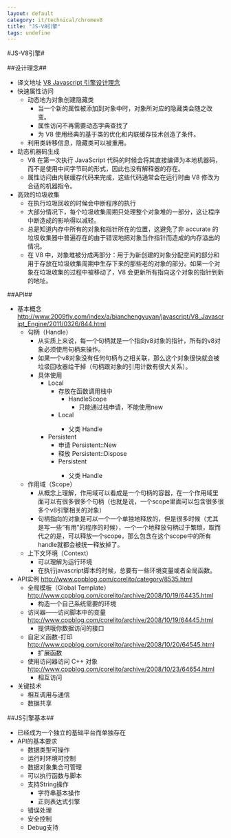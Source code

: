 ```yaml
---
layout: default
category: it/technical/chromev8
title: "JS-V8引擎"
tags: undefine
---
```


#JS-V8引擎#



##设计理念##
* 译文地址 [V8 Javascript 引擎设计理念](http://blog.pluskid.org/?p=186)
* 快速属性访问
  * 动态地为对象创建隐藏类
    * 当一个新的属性被添加到对象中时，对象所对应的隐藏类会随之改变。
    * 属性访问不再需要动态字典查找了 
    * 为 V8 使用经典的基于类的优化和内联缓存技术创造了条件。 
  * 利用类转移信息，隐藏类可以被重用。 
* 动态机器码生成
  * V8 在第一次执行 JavaScript 代码的时候会将其直接编译为本地机器码，而不是使用中间字节码的形式，因此也没有解释器的存在。
  * 属性访问由内联缓存代码来完成，这些代码通常会在运行时由 V8 修改为合适的机器指令。
* 高效的垃圾收集
  * 在执行垃圾回收的时候会中断程序的执行
  * 大部分情况下，每个垃圾收集周期只处理整个对象堆的一部分，这让程序中断造成的影响得以减轻。
  * 总是知道内存中所有的对象和指针所在的位置，这避免了非 accurate 的垃圾收集器中普遍存在的由于错误地把对象当作指针而造成的内存溢出的情况。
  * 在 V8 中，对象堆被分成两部分：用于为新创建的对象分配空间的部分和用于存放在垃圾收集周期中生存下来的那些老的对象的部分。如果一个对象在垃圾收集的过程中被移动了，V8 会更新所有指向这个对象的指针到新的地址。



##API##
* 基本概念 http://www.2009fly.com/index/a/bianchengyuyan/javascript/V8_Javascript_Engine/2011/0326/844.html
  * 句柄（Handle）
    * 从实质上来说，每一个句柄就是一个指向v8对象的指针，所有的v8对象必须使用句柄来操作。
    * 如果一个v8对象没有任何句柄与之相关联，那么这个对象很快就会被垃圾回收器给干掉（句柄跟对象的引用计数有很大关系）。
    * 具体使用
      * Local
        * 存放在函数调用栈中
          * HandleScope
            * 只能通过栈申请，不能使用new
        * Local<SomeType>
          * 父类 Handle<SomeType>
      * Persistent
        * 申请 Persistent::New 
        * 释放 Persistent::Dispose 
        * Persistent<SomeType>
          * 父类 Handle<SomeType>
  * 作用域（Scope）
    * 从概念上理解，作用域可以看成是一个句柄的容器，在一个作用域里面可以有很多很多个句柄（也就是说，一个scope里面可以包含很多很多个v8引擎相关的对象）
    * 句柄指向的对象是可以一个一个单独地释放的，但是很多时候（尤其是写一些“有用”的程序的时候），一个一个地释放句柄过于繁琐，取而代之的是，可以释放一个scope，那么包含在这个scope中的所有handle就都会被统一释放掉了。
  * 上下文环境（Context）
    * 可以理解为运行环境
    * 在执行javascript脚本的时候，总要有一些环境变量或者全局函数。
* API实例 http://www.cppblog.com/corelito/category/8535.html
  * 全局模板（Global Template） http://www.cppblog.com/corelito/archive/2008/10/19/64435.html
    * 构造一个自己系统需要的环境
  * 访问器——访问脚本中的变量 http://www.cppblog.com/corelito/archive/2008/10/19/64445.html
    * 提供哦你数据访问的接口
  * 自定义函数-打印 http://www.cppblog.com/corelito/archive/2008/10/20/64545.html
    * 扩展函数
  * 使用访问器访问 C++ 对象 http://www.cppblog.com/corelito/archive/2008/10/23/64654.html
    * 相互访问
* 关键技术
  * 相互调用与通信
  * 数据共享



##JS引擎基本##
* 已经成为一个独立的基础平台而单独存在
* API的基本要求
  * 数据类型可操作
  * 运行时环境可控制
  * 数据对象集合可管理
  * 可以执行函数与脚本
  * 支持String操作
    * 字符串基本操作
    * 正则表达式引擎
  * 错误处理
  * 安全控制
  * Debug支持
